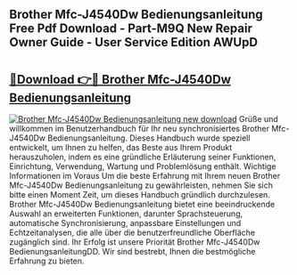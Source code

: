 ## Brother Mfc-J4540Dw Bedienungsanleitung Free Pdf Download - Part-M9Q New Repair Owner Guide - User Service Edition AWUpD

# <h2><a href="http://df4dkt.blite.top/?on=Brother+Mfc-J4540Dw+Bedienungsanleitung">🔗Download 👉🔴 Brother Mfc-J4540Dw Bedienungsanleitung</a></h2>

[![Brother Mfc-J4540Dw Bedienungsanleitung new download](https://i.imgur.com/lujVjoI.png)](http://df4dkt.blite.top/?on=Brother+Mfc-J4540Dw+Bedienungsanleitung)
Grüße und willkommen im Benutzerhandbuch für Ihr neu synchronisiertes Brother Mfc-J4540Dw Bedienungsanleitung. Dieses Handbuch wurde speziell entwickelt, um Ihnen zu helfen, das Beste aus Ihrem Produkt herauszuholen, indem es eine gründliche Erläuterung seiner Funktionen, Einrichtung, Verwendung, Wartung und Problemlösung enthält. Wichtige Informationen im Voraus Um die beste Erfahrung mit Ihrem neuen Brother Mfc-J4540Dw Bedienungsanleitung zu gewährleisten, nehmen Sie sich bitte einen Moment Zeit, um dieses Handbuch gründlich durchzulesen. Brother Mfc-J4540Dw Bedienungsanleitung bietet eine beeindruckende Auswahl an erweiterten Funktionen, darunter Sprachsteuerung, automatische Synchronisierung, anpassbare Einstellungen und Echtzeitanalysen, die alle über die benutzerfreundliche Oberfläche zugänglich sind. Ihr Erfolg ist unsere Priorität Brother Mfc-J4540Dw BedienungsanleitungDD. Wir sind bestrebt, Ihnen die bestmögliche Erfahrung zu bieten.
